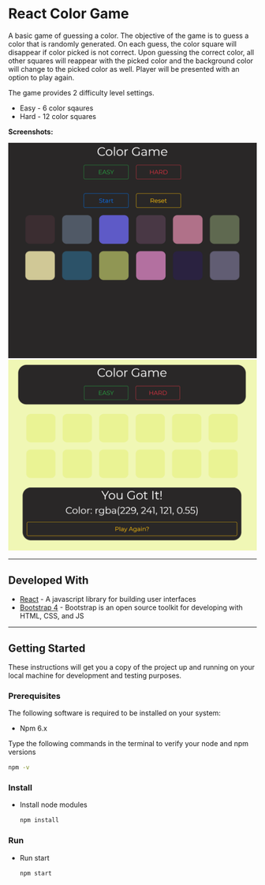 # React Color Game

A basic game of guessing a color. The objective of the game is to guess a color that is randomly generated. On each guess, the color square will disappear if color picked is not correct. Upon guessing the correct color, all other squares will reappear with the picked color and the background color will change to the picked color as well. Player will be presented with an option to play again.

The game provides 2 difficulty level settings.

* Easy - 6 color sqaures
* Hard - 12 color squares

**Screenshots:**

![](https://github.com/inochoi/React-App-Color-Game/blob/master/screenshot.png)
![](https://github.com/inochoi/React-App-Color-Game/blob/master/screenshot2.png)

---

## Developed With

* [React](https://reactjs.org/) - A javascript library for building user interfaces
* [Bootstrap 4](https://getbootstrap.com/) - Bootstrap is an open source toolkit for developing with HTML, CSS, and JS

---

## Getting Started

These instructions will get you a copy of the project up and running on your local machine for development and testing purposes.

### Prerequisites

The following software is required to be installed on your system:

* Npm 6.x

Type the following commands in the terminal to verify your node and npm versions

```bash
npm -v
```

### Install

* Install node modules

   ```bash
   npm install
   ```

### Run

* Run start

  ```bash
  npm start
  ```